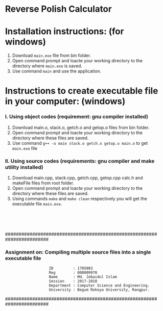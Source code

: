 # Reverse Polish Calculator

# Installation instructions: (for windows)
1. Download `main.exe` file from bin folder.
2. Open command prompt and loacte your working directory to the directory where `main.exe` is saved.
3. Use command `main` and use the application.

# Instructions to create executable file in your computer: (windows)
### I. Using object codes (requirement: gnu compiler installed)
1. Download main.o, stack.o, getch.o and getop.o files from bin folder.
2. Open command prompt and loacte your working directory to the directory where these files are saved.
3. Use command `g++ -o main stack.o getch.o getop.o main.o` to get `main.exe` file
      
### II. Using source codes (requirements: gnu compiler and make utility installed)
1.  Download main.cpp, stack.cpp, getch.cpp, getop.cpp calc.h and makeFile files from root folder.
2. Open command prompt and loacte your working directory to the directory where these files are saved.
3. Using commands `make` and `make clean` respectively you will get the executable file `main.exe`. 

\
\
\
\
########################################################################

###              Assignment on: Compiling multiple source files into a single executable file

                        ID         : 1705003
                        Reg        : 000009970
                        Name       : Md. Jobaidul Islam
                        Session    : 2017-2018
                        Department : Computer Science and Engineering.
                        University : Begum Rokeya University, Rangpur.

########################################################################


